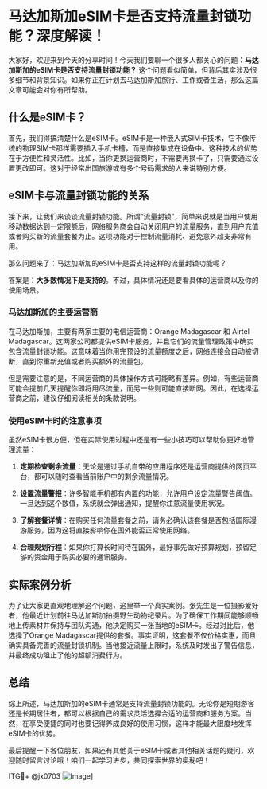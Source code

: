 # 马达加斯加eSIM卡是否支持流量封锁功能？深度解读！

大家好，欢迎来到今天的分享时间！今天我们要聊一个很多人都关心的问题：**马达加斯加的eSIM卡是否支持流量封锁功能？** 这个问题看似简单，但背后其实涉及很多细节和背景知识。如果你正在计划去马达加斯加旅行、工作或者生活，那么这篇文章可能会对你有所帮助。

## 什么是eSIM卡？

首先，我们得搞清楚什么是eSIM卡。eSIM卡是一种嵌入式SIM卡技术，它不像传统的物理SIM卡那样需要插入手机卡槽，而是直接集成在设备中。这种技术的优势在于方便性和灵活性。比如，当你更换运营商时，不需要再换卡了，只需要通过设置更改即可。这对于经常出国旅游或有多个号码需求的人来说特别方便。

## eSIM卡与流量封锁功能的关系

接下来，让我们来谈谈流量封锁功能。所谓“流量封锁”，简单来说就是当用户使用移动数据达到一定限额后，网络服务商会自动关闭用户的流量服务，直到用户充值或者购买新的流量套餐为止。这项功能对于控制流量消耗、避免意外超支非常有用。

那么问题来了：马达加斯加的eSIM卡是否支持这样的流量封锁功能呢？

答案是：**大多数情况下是支持的**。不过，具体情况还是要看具体的运营商以及你的使用场景。

### 马达加斯加的主要运营商

在马达加斯加，主要有两家主要的电信运营商：Orange Madagascar 和 Airtel Madagascar。这两家公司都提供eSIM卡服务，并且它们的流量管理政策中确实包含流量封锁功能。这意味着当你用完预设的流量额度之后，网络连接会自动被切断，直到你重新充值或者购买额外的流量包。

但是需要注意的是，不同运营商的具体操作方式可能略有差异。例如，有些运营商可能会提前几天提醒你即将用尽流量，而另一些则可能直接断网。因此，在选择运营商之前，建议仔细阅读相关的条款说明。

### 使用eSIM卡时的注意事项

虽然eSIM卡很方便，但在实际使用过程中还是有一些小技巧可以帮助你更好地管理流量：

1. **定期检查剩余流量**：无论是通过手机自带的应用程序还是运营商提供的网页平台，都可以随时查看当前账户中的剩余流量情况。
   
2. **设置流量警报**：许多智能手机都有内置的功能，允许用户设定流量警告阈值。一旦达到这个数值，系统就会弹出通知，提醒你注意流量使用状况。

3. **了解套餐详情**：在购买任何流量套餐之前，请务必确认该套餐是否包括国际漫游服务，因为这将直接影响你在国外能否正常使用网络。

4. **合理规划行程**：如果你打算长时间待在国外，最好事先做好预算规划，预留足够的资金用于购买必要的通讯服务。

## 实际案例分析

为了让大家更直观地理解这个问题，这里举一个真实案例。张先生是一位摄影爱好者，他最近计划前往马达加斯加拍摄野生动物纪录片。为了确保工作期间能够顺畅地上传素材并保持与团队沟通，他决定购买一张当地的eSIM卡。经过对比后，他选择了Orange Madagascar提供的套餐。事实证明，这套餐不仅价格实惠，而且确实具备完善的流量封锁机制。当他接近流量上限时，系统及时发出了警告信息，并最终成功阻止了他的超额消费行为。

## 总结

综上所述，马达加斯加的eSIM卡通常是支持流量封锁功能的。无论你是短期游客还是长期居住者，都可以根据自己的需求灵活选择合适的运营商和服务方案。当然，在享受便捷的同时也要记得养成良好的使用习惯，这样才能最大限度地发挥eSIM卡的优势。

最后提醒一下各位朋友，如果还有其他关于eSIM卡或者其他相关话题的疑问，欢迎随时留言讨论哦！咱们一起学习进步，共同探索世界的奥秘吧！

[TG💪+ @jx0703 ![Image](https://github.com/user-attachments/assets/dbca1d08-cadb-493c-b0ec-ad6f7a83f270)]